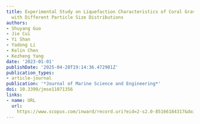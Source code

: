 ```yaml
---
title: Experimental Study on Liquefaction Characteristics of Coral Gravelly Soils
  with Different Particle Size Distributions
authors:
- Shuyang Guo
- Jie Cui
- Yi Shan
- Yadong Li
- Kelin Chen
- Kezheng Yang
date: '2023-01-01'
publishDate: '2025-04-28T19:14:36.472981Z'
publication_types:
- article-journal
publication: '*Journal of Marine Science and Engineering*'
doi: 10.3390/jmse11071356
links:
- name: URL
  url: 
    https://www.scopus.com/inward/record.uri?eid=2-s2.0-85166184317&doi=10.3390%2fjmse11071356&partnerID=40&md5=03e4b499f8cd4eda2790aed002f08af9
---
```

